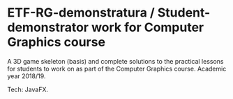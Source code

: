 # ETF-RG-demonstratura / Student-demonstrator work for Computer Graphics course

A 3D game skeleton (basis) and complete solutions to the practical lessons for students to work on as part of the Computer Graphics course. Academic year 2018/19.

Tech: JavaFX.
